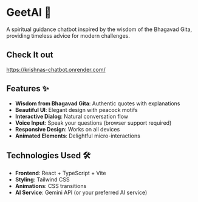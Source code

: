 # GeetAI 🦚

A spiritual guidance chatbot inspired by the wisdom of the Bhagavad Gita, providing timeless advice for modern challenges.

## Check It out
https://krishnas-chatbot.onrender.com/

## Features ✨

- **Wisdom from Bhagavad Gita**: Authentic quotes with explanations
- **Beautiful UI**: Elegant design with peacock motifs
- **Interactive Dialog**: Natural conversation flow
- **Voice Input**: Speak your questions (browser support required)
- **Responsive Design**: Works on all devices
- **Animated Elements**: Delightful micro-interactions

## Technologies Used 🛠️

- **Frontend**: React + TypeScript + Vite
- **Styling**: Tailwind CSS
- **Animations**: CSS transitions
- **AI Service**: Gemini API (or your preferred AI service)
